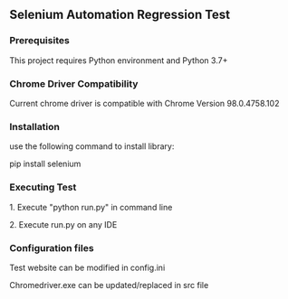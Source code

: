 <h2>Selenium Automation Regression Test</h2>
<h3> Prerequisites</h2>
<p>This project requires Python environment and Python 3.7+</p>
<h3> Chrome Driver Compatibility</h3>
<p>Current chrome driver is compatible with Chrome Version 98.0.4758.102</p>
<h3>Installation</h3>
<p>use the following command to install library:</p>
<p>pip install selenium</p>
<h3> Executing Test</h3>
<p>1. Execute "python run.py" in command line</p>
<p>2. Execute run.py on any IDE 


<h3>Configuration files</h3>
<p>Test website can be modified in config.ini </p>
<p>Chromedriver.exe can be updated/replaced in src file</p>
